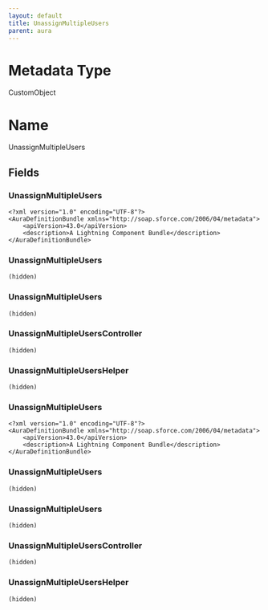 ```yaml
---
layout: default
title: UnassignMultipleUsers
parent: aura
---
```

# Metadata Type
CustomObject

# Name
UnassignMultipleUsers
## Fields
### UnassignMultipleUsers

```
<?xml version="1.0" encoding="UTF-8"?>
<AuraDefinitionBundle xmlns="http://soap.sforce.com/2006/04/metadata">
    <apiVersion>43.0</apiVersion>
    <description>A Lightning Component Bundle</description>
</AuraDefinitionBundle>
```
### UnassignMultipleUsers

```
(hidden)
```
### UnassignMultipleUsers

```
(hidden)
```
### UnassignMultipleUsersController

```
(hidden)
```
### UnassignMultipleUsersHelper

```
(hidden)
```
### UnassignMultipleUsers

```
<?xml version="1.0" encoding="UTF-8"?>
<AuraDefinitionBundle xmlns="http://soap.sforce.com/2006/04/metadata">
    <apiVersion>43.0</apiVersion>
    <description>A Lightning Component Bundle</description>
</AuraDefinitionBundle>
```
### UnassignMultipleUsers

```
(hidden)
```
### UnassignMultipleUsers

```
(hidden)
```
### UnassignMultipleUsersController

```
(hidden)
```
### UnassignMultipleUsersHelper

```
(hidden)
```
